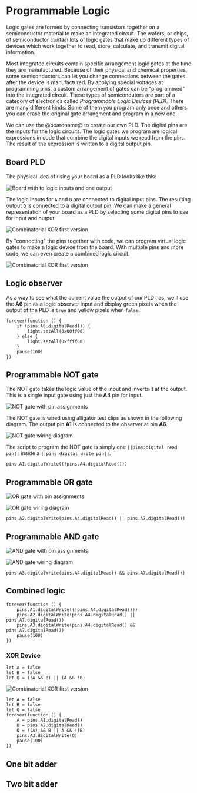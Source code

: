 # Programmable Logic

Logic gates are formed by connecting transistors together on a semiconductor material to make an integrated circuit. The wafers, or chips, of semiconductor contain lots of logic gates that make up different types of devices which work together to read, store, calculate, and transmit digital information.

Most integrated circuits contain specific arrangement logic gates at the time they are manufactured. Because of their physical and chemical properties, some semiconductors can let you change connections between the gates after the device is manufactured. By applying special voltages at programming pins, a custom arrangement of gates can be "programmed" into the integrated circuit. These types of semicondutors are part of a category of electronics called _Programmable Logic Devices (PLD)_. There are many different kinds. Some of them you program only once and others you can erase the original gate arrangment and program in a new one.

We can use the @boardname@ to create our own PLD. The digital pins are the inputs for the logic circuits. The logic gates we program are logical expressions in code that combine the digital inputs we read from the pins. The result of the expression is written to a digital output pin.

## Board PLD

The physical idea of using your board as a PLD looks like this:

![Board with to logic inputs and one output](/static/cp/learn/logic-lab/pld/cpx-pld.png)

The logic inputs for `A` and `B` are connected to digital input pins. The resulting output `Q` is connected to a digital output pin. We can make a general representation of your board as a PLD by selecting some digital pins to use for input and output.

![Combinatorial XOR first version](/static/cp/learn/logic-lab/pld/generic-pld.png)

By "connecting" the pins together with code, we can program virtual logic gates to make a logic device from the board. With multiple pins and more code, we can even create a combined logic circuit.

![Combinatorial XOR first version](/static/cp/learn/logic-lab/pld/not-and-or.png)

## Logic observer

As a way to see what the current value the output of our PLD has, we'll use the **A6** pin as a logic observer input and display green pixels when the output of the PLD is `true` and yellow pixels when ``false``.

```blocks
forever(function () {
    if (pins.A6.digitalRead()) {
        light.setAll(0x00ff00)
    } else {
        light.setAll(0xffff00)
    }
    pause(100)
})
```

## Programmable NOT gate

The NOT gate takes the logic value of the input and inverts it at the output. This is a single input gate using just the **A4** pin for input.

![NOT gate with pin assignments](/static/cp/learn/logic-lab/pld/not-gate-pins.png)

The NOT gate is wired using alligator test clips as shown in the following diagram. The output pin **A1** is connected to the observer at pin **A6**.

![NOT gate wiring diagram](/static/cp/learn/logic-lab/pld/not-gate-pld.png)

The script to program the NOT gate is simply one ``||pins:digital read pin||`` inside a ``||pins:digital write pin||``.

```block
pins.A1.digitalWrite((!pins.A4.digitalRead()))
```

## Programmable OR gate

![OR gate with pin assignments](/static/cp/learn/logic-lab/pld/or-gate-pins.png)

![OR gate wiring diagram](/static/cp/learn/logic-lab/pld/or-gate-pld.png)

```block
pins.A2.digitalWrite(pins.A4.digitalRead() || pins.A7.digitalRead())
```

## Programmable AND gate

![AND gate with pin assignments](/static/cp/learn/logic-lab/pld/and-gate-pins.png)

![AND gate wiring diagram](/static/cp/learn/logic-lab/pld/and-gate-pld.png)

```block
pins.A3.digitalWrite(pins.A4.digitalRead() && pins.A7.digitalRead())
```

## Combined logic

```blocks
forever(function () {
    pins.A1.digitalWrite((!pins.A4.digitalRead()))
    pins.A2.digitalWrite(pins.A4.digitalRead() || pins.A7.digitalRead())
    pins.A3.digitalWrite(pins.A4.digitalRead() && pins.A7.digitalRead())
    pause(100)
})
```

### XOR Device

```block
let A = false
let B = false
let Q = (!A && B) || (A && !B)
```

![Combinatorial XOR first version](/static/cp/learn/logic-lab/pld/xor-cpx.png)

```blocks
let A = false
let B = false
let Q = false
forever(function () {
    A = pins.A1.digitalRead()
    B = pins.A2.digitalRead()
    Q = !(A) && B || A && !(B)
    pins.A3.digitalWrite(Q)
    pause(100)
})
```

## One bit adder

## Two bit adder